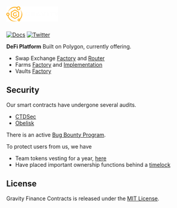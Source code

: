 # <img src="gravity_shortTitle_Fulllogo.png" alt="GravityFinance" height="40px">

[![Docs](https://img.shields.io/badge/docs-%F0%9F%93%84-blue)](https://inthenextversion.gitbook.io/gravity-finance/)
[![Twitter](https://img.shields.io/twitter/follow/Gravity_Finance?style=plastic)](https://twitter.com/gravity_finance?lang=en)

**DeFi Platform** Built on Polygon, currently offering.
 * Swap Exchange [Factory](https://polygonscan.com/address/0x3ed75AfF4094d2Aaa38FaFCa64EF1C152ec1Cf20) and [Router](0x57dE98135e8287F163c59cA4fF45f1341b680248)
 * Farms [Factory](https://polygonscan.com/address/0x41d8920282eEDCcfC2f857e5e40Aa560a65d762B) and [Implementation](https://polygonscan.com/address/0xd5d3b955698831cc05ad1cb03ba2ba4ddfc2de1d)
 * Vaults [Factory](https://polygonscan.com/address/0xDc15F68E5F80ACD5966c84f518B1504A7E1772CA)


## Security

Our smart contracts have undergone several audits.
  * [CTDSec](https://api.gravityfinance.io/documents/Cybersecurity_Audit_CTDSEC_Gravity_v4.pdf)
  * [Obelisk](https://github.com/Tibereum/obelisk-audits/blob/main/Gravity.pdf)

There is an active [Bug Bounty Program](https://gravityfinance.medium.com/bug-bounty-c3ef8c433ae5).

To protect users from us, we have
  * Team tokens vesting for a year, [here](https://polygonscan.com/address/0xB45Ba3f36C1C6c306F1D6f7c2D7d4564B6aF168D)
  * Have placed important ownership functions behind a [timelock](https://polygonscan.com/address/0x6CC7f1578e8a7dc5a6233182Ea28bFF45B0950aC)

## License

Gravity Finance Contracts is released under the [MIT License](LICENSE).